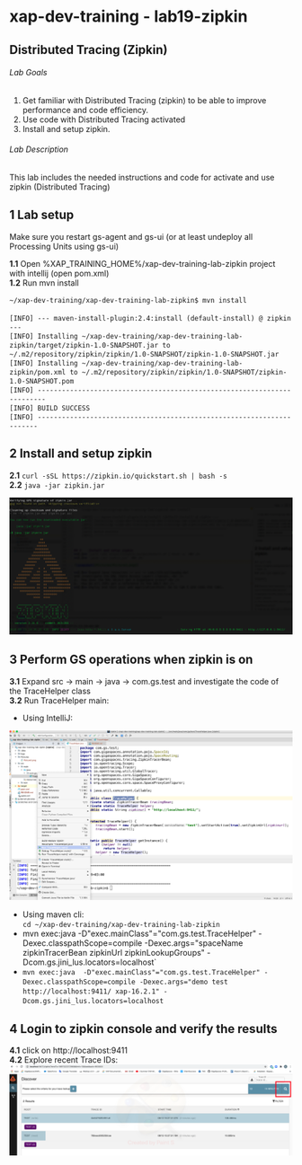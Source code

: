 # xap-dev-training - lab19-zipkin

## 	Distributed Tracing (Zipkin)

###### Lab Goals
1.  Get familiar with Distributed Tracing (zipkin) to be able to improve performance and code efficiency.
2.  Use code with Distributed Tracing activated
3. Install and setup zipkin.

###### Lab Description
This lab includes the needed instructions and code for activate and use zipkin (Distributed Tracing)


## 1 Lab setup
Make sure you restart gs-agent and gs-ui (or at least undeploy all Processing Units using gs-ui)

**1.1** Open %XAP_TRAINING_HOME%/xap-dev-training-lab-zipkin project with intellij (open pom.xml)<br>
**1.2** Run mvn install

    ~/xap-dev-training/xap-dev-training-lab-zipkin$ mvn install
    
    [INFO] --- maven-install-plugin:2.4:install (default-install) @ zipkin ---
    [INFO] Installing ~/xap-dev-training/xap-dev-training-lab-zipkin/target/zipkin-1.0-SNAPSHOT.jar to ~/.m2/repository/zipkin/zipkin/1.0-SNAPSHOT/zipkin-1.0-SNAPSHOT.jar
    [INFO] Installing ~/xap-dev-training/xap-dev-training-lab-zipkin/pom.xml to ~/.m2/repository/zipkin/zipkin/1.0-SNAPSHOT/zipkin-1.0-SNAPSHOT.pom
    [INFO] ------------------------------------------------------------------------
    [INFO] BUILD SUCCESS
    [INFO] ----------------------------------------------------------------------



## 2	Install and setup zipkin
**2.1**	`curl -sSL https://zipkin.io/quickstart.sh | bash -s` <br />
**2.2**	`java -jar zipkin.jar` <br />

![snapshot](Pictures/Picture1.png)

## 3 Perform GS operations when zipkin is on

**3.1**	Expand src -> main -> java -> com.gs.test
and investigate the code of the TraceHelper class <br />
**3.2**	Run TraceHelper main:
* Using IntelliJ:

![snapshot](Pictures/Picture2.png)

* Using maven cli:<br>
`cd ~/xap-dev-training/xap-dev-training-lab-zipkin`<br>
* mvn exec:java  -D"exec.mainClass"="com.gs.test.TraceHelper" -Dexec.classpathScope=compile -Dexec.args="spaceName zipkinTracerBean zipkinUrl zipkinLookupGroups" -Dcom.gs.jini_lus.locators=localhost`<br>
* `mvn exec:java  -D"exec.mainClass"="com.gs.test.TraceHelper" -Dexec.classpathScope=compile -Dexec.args="demo test http://localhost:9411/ xap-16.2.1" -Dcom.gs.jini_lus.locators=localhost`<br>

## 4 Login to zipkin console and verify the results
**4.1**	click on http://localhost:9411<br>
**4.2**	Explore recent Trace IDs:<br>
![snapshot](Pictures/Picture3.png)
